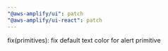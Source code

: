 ```yaml
---
"@aws-amplify/ui": patch
"@aws-amplify/ui-react": patch
---
```


fix(primitives): fix default text color for alert primitive
